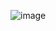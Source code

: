 ![image](https://github.com/Yashmenaria1/Projects/assets/107399779/53054f83-3862-4f41-97e9-6cfba8b91ec7)
